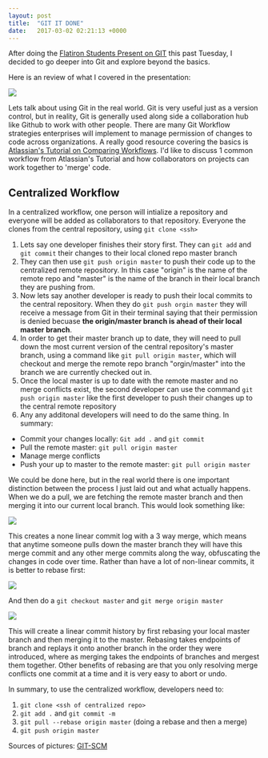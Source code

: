 ```yaml
---
layout: post
title:  "GIT IT DONE"
date:   2017-03-02 02:21:13 +0000
---
```


After doing the [Flatiron Students Present on GIT](https://docs.google.com/presentation/d/1oUI4ZFEgfg2ZE060B9UGkjiLCNKLwddsruAEHYWbps8/edit?usp=sharing) this past Tuesday, I decided to go deeper into Git and explore beyond the basics.

Here is an review of what I covered in the presentation:

![](http://i.imgur.com/yZpy24H.png)

Lets talk about using Git in the real world. Git is very useful just as a version control, but in reality, Git is generally used along side a collaboration hub like Github to work with other people. There are many Git Workflow strategies enterprises will implement to manage permission of changes to code across organizations. A really good resource covering the basics is [Atlassian's Tutorial on Comparing Workflows](https://www.atlassian.com/git/tutorials/comparing-workflows). I'd like to discuss 1 common workflow from Atlassian's Tutorial and how collaborators on projects can work together to 'merge' code. 

## Centralized Workflow

In a centralized workflow, one person will intialize a repository and everyone will be added as collaborators to that repository. Everyone the clones from the central repository, using `git clone <ssh>`

1. Lets say one developer finishes their story first. They can `git add` and `git commit` their changes to their local cloned repo master branch
2. They can then use `git push origin master` to push their code up to the centralized remote repository. In this case "origin" is the name of the remote repo and "master" is the name of the branch in their local branch they are pushing from.
3. Now lets say another developer is ready to push their local commits to the central repository. When they do `git push orgin master` they will receive a message from Git in their terminal saying that their permission is denied becuase **the origin/master branch is ahead of their local master branch**.
4. In order to get their master branch up to date, they will need to pull down the most current version of the central repository's master branch, using a command like `git pull origin master`, which will checkout and merge the remote repo branch "orgin/master" into the branch we are currently checked out in.
5. Once the local master is up to date with the remote master and no merge conflicts exist, the second developer can use the command `git push origin master` like the first developer to push their changes up to the central remote repository
6. Any any additonal developers will need to do the same thing. In summary:


* Commit your changes locally: `Git add .` and `git commit`
* Pull the remote master: `git pull origin master`
* Manage merge conflicts
* Push your up to master to the remote master: `git pull origin master`


We could be done here, but in the real world there is one important distinction between the process I just laid out and what actually happens. When we do a pull, we are fetching the remote master branch and then merging it into our current local branch. This would look something like:

![](http://i.imgur.com/U8dhqBJ.png)


This creates a none linear commit log with a 3 way merge, which means that anytime someone pulls down the master branch they will have this merge commit and any other merge commits along the way, obfuscating the changes in code over time. Rather than have a lot of non-linear commits, it is better to rebase first:

![](http://i.imgur.com/qEtgCSc.png)

And then do a `git checkout master` and `git merge origin master`

![](http://i.imgur.com/Jp1TDXb.png)

This will create a linear commit history by first rebasing your local master branch and then merging it to the master. Rebasing takes endpoints of branch and replays it onto another branch in the order they were introduced, where as merging takes the endpoints of branches and mergest them together. Other benefits of rebasing are that you only resolving merge conflicts one commit at a time and it is very easy to abort or undo.

In summary, to use the centralized workflow, developers need to:

1. `git clone <ssh of centralized repo>`
2. `git add .` and `git commit -m`
3. `git pull --rebase origin master` (doing a rebase and then a merge)
4. `git push origin master`

Sources of pictures: [GIT-SCM](https://git-scm.com/book/en/v2/Git-Branching-Rebasing)




 




